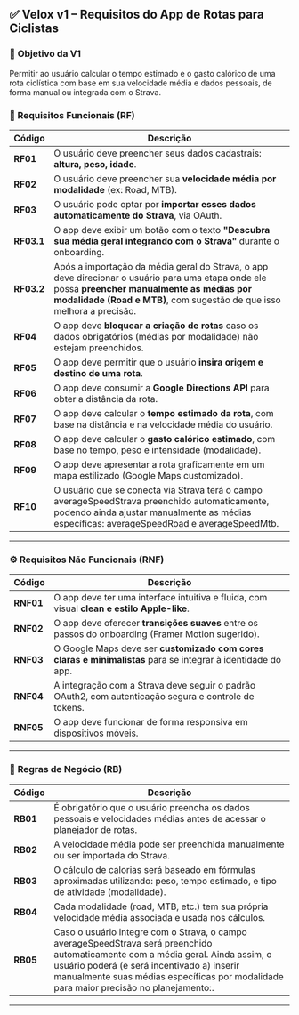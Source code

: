 ## ✅ Velox v1 – Requisitos do App de Rotas para Ciclistas


### 📌 **Objetivo da V1**

Permitir ao usuário calcular o tempo estimado e o gasto calórico de uma rota ciclística com base em sua velocidade média e dados pessoais, de forma manual ou integrada com o Strava.

### 🧩 Requisitos Funcionais (RF)

| Código | Descrição |
| --- | --- |
| **RF01** | O usuário deve preencher seus dados cadastrais: **altura, peso, idade**. |
| **RF02** | O usuário deve preencher sua **velocidade média por modalidade** (ex: Road, MTB). |
| **RF03** | O usuário pode optar por **importar esses dados automaticamente do Strava**, via OAuth. |
| **RF03.1** | O app deve exibir um botão com o texto **"Descubra sua média geral integrando com o Strava"** durante o onboarding. |
| **RF03.2** | Após a importação da média geral do Strava, o app deve direcionar o usuário para uma etapa onde ele possa **preencher manualmente as médias por modalidade (Road e MTB)**, com sugestão de que isso melhora a precisão. |
| **RF04** | O app deve **bloquear a criação de rotas** caso os dados obrigatórios (médias por modalidade) não estejam preenchidos. |
| **RF05** | O app deve permitir que o usuário **insira origem e destino de uma rota**. |
| **RF06** | O app deve consumir a **Google Directions API** para obter a distância da rota. |
| **RF07** | O app deve calcular o **tempo estimado da rota**, com base na distância e na velocidade média do usuário. |
| **RF08** | O app deve calcular o **gasto calórico estimado**, com base no tempo, peso e intensidade (modalidade). |
| **RF09** | O app deve apresentar a rota graficamente em um mapa estilizado (Google Maps customizado). |
| **RF10** | O usuário que se conecta via Strava terá o campo averageSpeedStrava preenchido automaticamente, podendo ainda ajustar manualmente as médias específicas: averageSpeedRoad e averageSpeedMtb. |

---

### ⚙️ **Requisitos Não Funcionais (RNF)**

| Código | Descrição |
| --- | --- |
| **RNF01** | O app deve ter uma interface intuitiva e fluida, com visual **clean e estilo Apple-like**. |
| **RNF02** | O app deve oferecer **transições suaves** entre os passos do onboarding (Framer Motion sugerido). |
| **RNF03** | O Google Maps deve ser **customizado com cores claras e minimalistas** para se integrar à identidade do app. |
| **RNF04** | A integração com a Strava deve seguir o padrão OAuth2, com autenticação segura e controle de tokens. |
| **RNF05** | O app deve funcionar de forma responsiva em dispositivos móveis. |

---

### 🧠 **Regras de Negócio (RB)**

| Código | Descrição |
| --- | --- |
| **RB01** | É obrigatório que o usuário preencha os dados pessoais e velocidades médias antes de acessar o planejador de rotas. |
| **RB02** | A velocidade média pode ser preenchida manualmente ou ser importada do Strava. |
| **RB03** | O cálculo de calorias será baseado em fórmulas aproximadas utilizando: peso, tempo estimado, e tipo de atividade (modalidade). |
| **RB04** | Cada modalidade (road, MTB, etc.) tem sua própria velocidade média associada e usada nos cálculos. |
| **RB05** | Caso o usuário integre com o Strava, o campo averageSpeedStrava será preenchido automaticamente com a média geral. Ainda assim, o usuário poderá (e será incentivado a) inserir manualmente suas médias específicas por modalidade para maior precisão no planejamento:. |

---